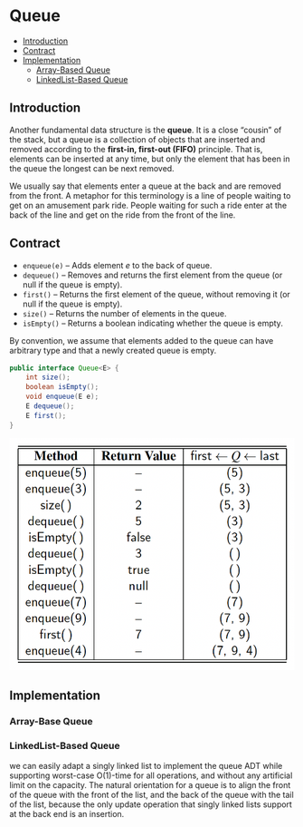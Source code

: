 # Queue

* [Introduction](#introduction)
* [Contract](#contract)
* [Implementation](#implementation)
    * [Array-Based Queue](#array-base-queue)
    * [LinkedList-Based Queue](#linkedlist-based-queue)

## Introduction

Another fundamental data structure is the **queue**. It is a close “cousin” of the stack, but a queue is a collection of objects that are inserted and removed according to the **first-in, first-out (FIFO)** principle. That is, elements can be inserted at any time, but only the element that has been in the queue the longest can be next removed.

We usually say that elements enter a queue at the back and are removed from
the front. A metaphor for this terminology is a line of people waiting to get on an
amusement park ride. People waiting for such a ride enter at the back of the line
and get on the ride from the front of the line.

## Contract

* `enqueue(e)` – Adds element _e_ to the back of queue.
* `dequeue()` – Removes and returns the first element from the queue (or null if the queue is empty).
* `first()` – Returns the first element of the queue, without removing it (or null if the queue is empty).
* `size()` – Returns the number of elements in the queue.
* `isEmpty()` – Returns a boolean indicating whether the queue is empty.

By convention, we assume that elements added to the queue can have arbitrary
type and that a newly created queue is empty.

```java
public interface Queue<E> {
    int size();
    boolean isEmpty();
    void enqueue(E e);
    E dequeue();
    E first();
}
```

![queue operations](./images/queue-operations.png)

## Implementation

### Array-Base Queue

### LinkedList-Based Queue

we can easily adapt a singly linked list to implement the queue ADT while supporting worst-case O(1)-time for all operations, and without any artificial limit on the capacity. The natural orientation for a queue is to align the front of the queue with the front of the list, and the back of the queue with the tail of the list, because the only update operation that singly linked lists support
at the back end is an insertion.



